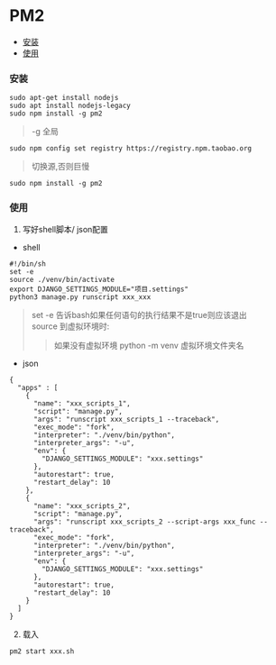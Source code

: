 # PM2

* [安装](#安装)
* [使用](#使用)

### 安装
```
sudo apt-get install nodejs
sudo apt install nodejs-legacy
sudo npm install -g pm2
```
> -g 全局

```
sudo npm config set registry https://registry.npm.taobao.org
```
> 切换源,否则巨慢

```
sudo npm install -g pm2
```

### 使用
1. 写好shell脚本/ json配置

* shell
```
#!/bin/sh
set -e
source ./venv/bin/activate
export DJANGO_SETTINGS_MODULE="项目.settings"
python3 manage.py runscript xxx_xxx
```
> set -e 告诉bash如果任何语句的执行结果不是true则应该退出   
> source 到虚拟环境时:
>> 如果没有虚拟环境 python -m venv 虚拟环境文件夹名

* json
```
{
  "apps" : [
    {
      "name": "xxx_scripts_1",
      "script": "manage.py",
      "args": "runscript xxx_scripts_1 --traceback",
      "exec_mode": "fork",
      "interpreter": "./venv/bin/python",
      "interpreter_args": "-u",
      "env": {
        "DJANGO_SETTINGS_MODULE": "xxx.settings"
      },
      "autorestart": true,
      "restart_delay": 10
    },
    {
      "name": "xxx_scripts_2",
      "script": "manage.py",
      "args": "runscript xxx_scripts_2 --script-args xxx_func --traceback",
      "exec_mode": "fork",
      "interpreter": "./venv/bin/python",
      "interpreter_args": "-u",
      "env": {
        "DJANGO_SETTINGS_MODULE": "xxx.settings"
      },
      "autorestart": true,
      "restart_delay": 10
    }
  ]
}

```

2. 载入
```
pm2 start xxx.sh
```
